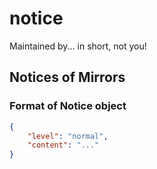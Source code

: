 # notice
Maintained by... in short, not you!

## Notices of Mirrors
### Format of Notice object
```json
{
    "level": "normal",
    "content": "..."
}
```
